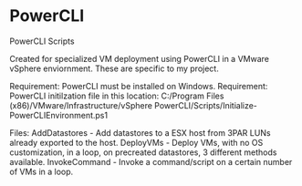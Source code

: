 # PowerCLI
PowerCLI Scripts

Created for specialized VM deployment using PowerCLI in a VMware vSphere enviornment. These are specific to my project.

Requirement: PowerCLI must be installed on Windows.
Requirement: PowerCLI initilzation file in this location:
C:/Program Files (x86)/VMware/Infrastructure/vSphere PowerCLI/Scripts/Initialize-PowerCLIEnvironment.ps1


Files:
AddDatastores - Add datastores to a ESX host from 3PAR LUNs already exported to the host.
DeployVMs - Deploy VMs, with no OS customization, in a loop, on precreated datastores, 3 different methods available.
InvokeCommand - Invoke a command/script on a certain number of VMs in a loop.
